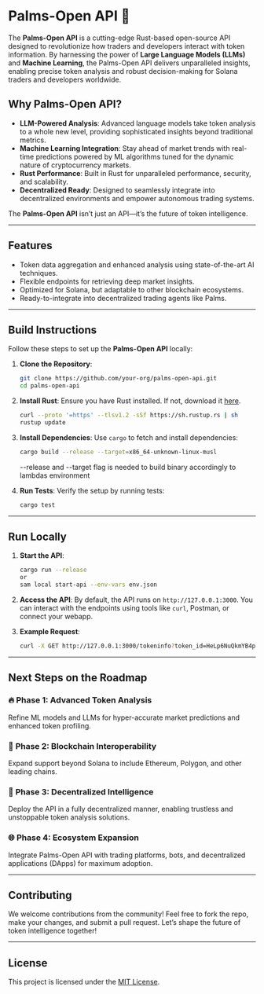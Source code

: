 # **Palms-Open API 🚀**

The **Palms-Open API** is a cutting-edge Rust-based open-source API designed to revolutionize how traders and developers interact with token information. By harnessing the power of **Large Language Models (LLMs)** and **Machine Learning**, the Palms-Open API delivers unparalleled insights, enabling precise token analysis and robust decision-making for Solana traders and developers worldwide.

## **Why Palms-Open API?**

- **LLM-Powered Analysis**: Advanced language models take token analysis to a whole new level, providing sophisticated insights beyond traditional metrics.
- **Machine Learning Integration**: Stay ahead of market trends with real-time predictions powered by ML algorithms tuned for the dynamic nature of cryptocurrency markets.
- **Rust Performance**: Built in Rust for unparalleled performance, security, and scalability.
- **Decentralized Ready**: Designed to seamlessly integrate into decentralized environments and empower autonomous trading systems.

The **Palms-Open API** isn’t just an API—it’s the future of token intelligence.

---

## **Features**

- Token data aggregation and enhanced analysis using state-of-the-art AI techniques.
- Flexible endpoints for retrieving deep market insights.
- Optimized for Solana, but adaptable to other blockchain ecosystems.
- Ready-to-integrate into decentralized trading agents like Palms.

---

## **Build Instructions**

Follow these steps to set up the **Palms-Open API** locally:

1. **Clone the Repository**:
   ```bash
   git clone https://github.com/your-org/palms-open-api.git
   cd palms-open-api
   ```

2. **Install Rust**:
   Ensure you have Rust installed. If not, download it [here](https://www.rust-lang.org/tools/install).

   ```bash
   curl --proto '=https' --tlsv1.2 -sSf https://sh.rustup.rs | sh
   rustup update
   ```

3. **Install Dependencies**:
   Use `cargo` to fetch and install dependencies:
   ```bash
   cargo build --release --target=x86_64-unknown-linux-musl
   ```
   --release and --target flag is needed to build binary accordingly to lambdas environment 

4. **Run Tests**:
   Verify the setup by running tests:
   ```bash
   cargo test
   ```

---

## **Run Locally**

1. **Start the API**:
   ```bash
   cargo run --release
   or
   sam local start-api --env-vars env.json
   ```

2. **Access the API**:
   By default, the API runs on `http://127.0.0.1:3000`. You can interact with the endpoints using tools like `curl`, Postman, or connect your webapp.

3. **Example Request**:
   ```bash
   curl -X GET http://127.0.0.1:3000/tokeninfo?token_id=HeLp6NuQkmYB4pYWo2zYs22mESHXPQYzXbB8n4V98jwC
   ```

---

## **Next Steps on the Roadmap**

### 🔥 **Phase 1: Advanced Token Analysis**
Refine ML models and LLMs for hyper-accurate market predictions and enhanced token profiling.

### 🌟 **Phase 2: Blockchain Interoperability**
Expand support beyond Solana to include Ethereum, Polygon, and other leading chains.

### 🚀 **Phase 3: Decentralized Intelligence**
Deploy the API in a fully decentralized manner, enabling trustless and unstoppable token analysis solutions.

### 🌐 **Phase 4: Ecosystem Expansion**
Integrate Palms-Open API with trading platforms, bots, and decentralized applications (DApps) for maximum adoption.

---

## **Contributing**

We welcome contributions from the community! Feel free to fork the repo, make your changes, and submit a pull request. Let’s shape the future of token intelligence together!

---

## **License**

This project is licensed under the [MIT License](LICENSE).

